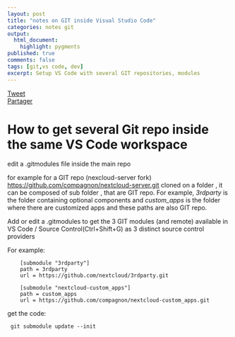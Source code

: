 ```yaml
---
layout: post
title: "notes on GIT inside Visual Studio Code"
categories: notes git
output:
  html_document:
    highlight: pygments
published: true
comments: false
tags: [git,vs code, dev]
excerpt: Setup VS Code with several GIT repositories, modules
---
```

<div class="social-media-list">
<a href="https://twitter.com/share?ref_src=twsrc%5Etfw" class="twitter-share-button" data-show-count="false">Tweet</a>
<script type="IN/Share" data-url="{{ site.url }}{{ page.url }}"></script>
<div class="fb-share-button" data-href="{{ site.url }}{{ page.url }}" data-layout="button" data-size="small"><a target="_blank" href="https://www.facebook.com/sharer/sharer.php?u={{ site.url }}{{ page.url }}" class="fb-xfbml-parse-ignore">Partager</a></div>
</div>

How to get several Git repo inside the same VS Code workspace
=============================================================
edit a .gitmodules file inside the main repo

for example for a GIT repo (nexcloud-server fork) https://github.com/compagnon/nextcloud-server.git cloned on a folder , it can be composed of sub folder , that are GIT repo.
For example, *3rdparty* is the folder containing optional components and *custom_apps* is the folder where there are customized apps
and these paths are also GIT repo. 

Add or edit a .gitmodules to get the 3 GIT modules (and remote) available in VS Code / Source Control(Ctrl+Shift+G) as 3 distinct source control providers

For example: 

```
	[submodule "3rdparty"]
	path = 3rdparty
	url = https://github.com/nextcloud/3rdparty.git

	[submodule "nextcloud-custom_apps"]
	path = custom_apps
	url = https://github.com/compagnon/nextcloud-custom_apps.git
```

get the code:
```
 git submodule update --init
 ```